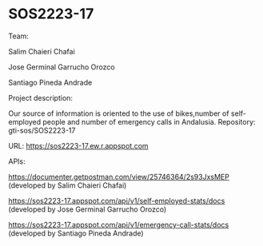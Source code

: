 # SOS2223-17



Team:

Salim Chaieri Chafai

Jose Germinal Garrucho Orozco

Santiago Pineda Andrade

Project description:

Our source of information is oriented to the use of bikes,number of self-employed people and number of emergency calls in Andalusia.
Repository: gti-sos/SOS2223-17


URL: https://sos2223-17.ew.r.appspot.com


APIs:

https://documenter.getpostman.com/view/25746364/2s93JxsMEP (developed by Salim Chaieri Chafai)

https://sos2223-17.appspot.com/api/v1/self-employed-stats/docs (developed by Jose Germinal Garrucho Orozco)

https://sos2223-17.appspot.com/api/v1/emergency-call-stats/docs (developed by Santiago Pineda Andrade)
